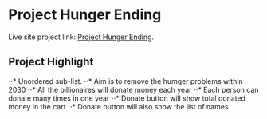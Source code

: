 # Project Hunger Ending

Live site project link: [Project Hunger Ending](https://project-hunger-ending.netlify.app/).

## Project Highlight

⋅⋅* Unordered sub-list. 
⋅⋅* Aim is to remove the humger problems within 2030
⋅⋅* All the billionaires will donate money each year
⋅⋅* Each person can donate many times in one year
⋅⋅* Donate button will show total donated money in the cart
⋅⋅* Donate button will also show the list of names



